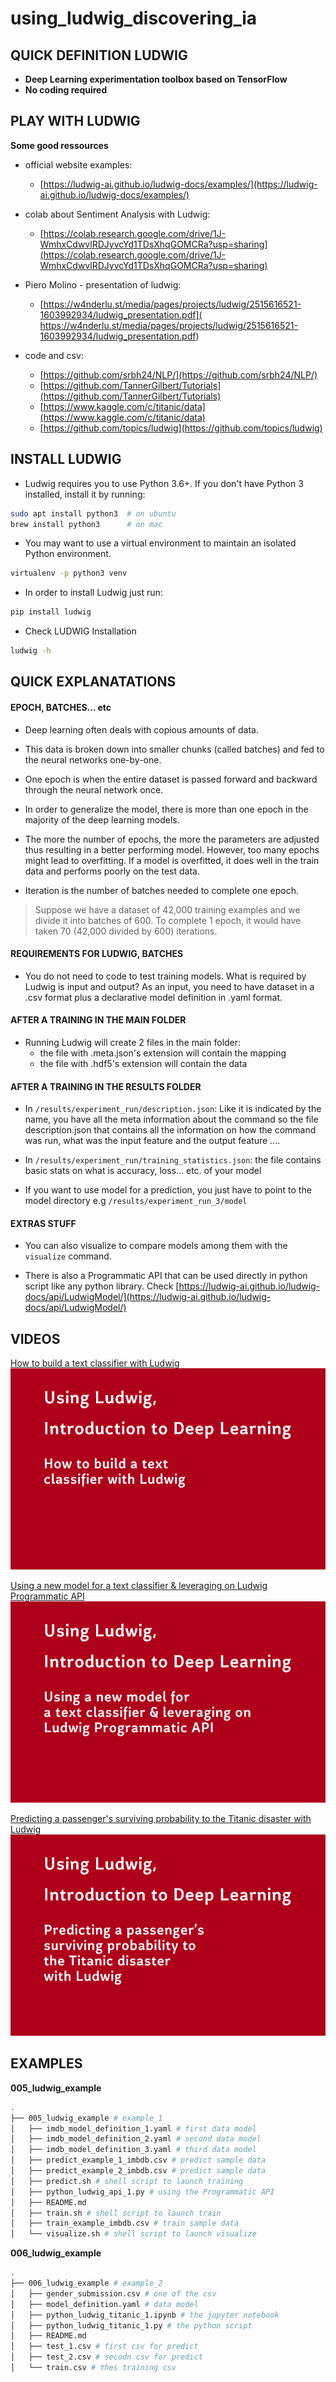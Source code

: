 # using_ludwig_discovering_ia

## QUICK DEFINITION LUDWIG

- **Deep Learning experimentation toolbox based on TensorFlow**
- **No coding required**

## PLAY WITH LUDWIG

**Some good ressources**

- official website examples: 
    - [https://ludwig-ai.github.io/ludwig-docs/examples/](https://ludwig-ai.github.io/ludwig-docs/examples/)


- colab about Sentiment Analysis with Ludwig: 
    - [https://colab.research.google.com/drive/1J-WmhxCdwvlRDJyvcYd1TDsXhqGOMCRa?usp=sharing](https://colab.research.google.com/drive/1J-WmhxCdwvlRDJyvcYd1TDsXhqGOMCRa?usp=sharing)


- Piero Molino - presentation of ludwig: 
    - [https://w4nderlu.st/media/pages/projects/ludwig/2515616521-1603992934/ludwig_presentation.pdf](
https://w4nderlu.st/media/pages/projects/ludwig/2515616521-1603992934/ludwig_presentation.pdf)


- code and csv:
    - [https://github.com/srbh24/NLP/](https://github.com/srbh24/NLP/)
    - [https://github.com/TannerGilbert/Tutorials](https://github.com/TannerGilbert/Tutorials)
    - [https://www.kaggle.com/c/titanic/data](https://www.kaggle.com/c/titanic/data)
    - [https://github.com/topics/ludwig](https://github.com/topics/ludwig)

## INSTALL LUDWIG

- Ludwig requires you to use Python 3.6+. If you don't have Python 3 installed, install it by running:

```bash
sudo apt install python3  # on ubuntu
brew install python3      # on mac
```

- You may want to use a virtual environment to maintain an isolated Python environment.
```bash
virtualenv -p python3 venv
```

- In order to install Ludwig just run:
```bash
pip install ludwig
```

- Check LUDWIG Installation
```bash
ludwig -h
```

## QUICK EXPLANATATIONS

#### EPOCH, BATCHES... etc

- Deep learning often deals with copious amounts of data. 

- This data is broken down into smaller chunks (called batches) and fed to the neural networks one-by-one. 

- One epoch is when the entire dataset is passed forward and backward through the neural network once. 

- In order to generalize the model, there is more than one epoch in the majority of the deep learning models.

- The more the number of epochs, the more the parameters are adjusted thus resulting in a better performing model. However, too many epochs might lead to overfitting. If a model is overfitted, it does well in the train data and performs poorly on the test data.

- Iteration is the number of batches needed to complete one epoch.

> Suppose we have a dataset of 42,000 training examples and we divide it into batches of 600. To complete 1 epoch, it would have taken 70 (42,000 divided by 600) iterations.


#### REQUIREMENTS FOR LUDWIG, BATCHES

- You do not need to code to test training models. What is required by Ludwig is input and output? As an input, you need to have dataset in a .csv format plus a declarative model definition in .yaml format.


#### AFTER A TRAINING IN THE MAIN FOLDER
- Running Ludwig will create 2 files in the main folder: 
    - the file with .meta.json's extension will contain the mapping 
    - the file with .hdf5's extension will contain the data


#### AFTER A TRAINING IN THE RESULTS FOLDER
- In `/results/experiment_run/description.json`: Like it is indicated by the name, you have all the meta information about the command so the file description.json  that contains all the information on how the command was run, what was the input feature and the output feature ....

- In `/results/experiment_run/training_statistics.json`: the file contains basic stats on what is accuracy, loss... etc. of your model

- If you want to use model for a prediction, you just have to point to the model directory e.g `/results/experiment_run_3/model`



#### EXTRAS STUFF
- You can also visualize to compare models among them with the `visualize` command.

- There is also a Programmatic API that can be used directly in python script like any python library. Check [https://ludwig-ai.github.io/ludwig-docs/api/LudwigModel/](https://ludwig-ai.github.io/ludwig-docs/api/LudwigModel/)




## VIDEOS


[How to build a text classifier with Ludwig](https://www.youtube.com/watch?v=YRfu23idn6Y)
[![How to build a text classifier with Ludwig](001_using_ludwig_discovering_ia.png)](https://www.youtube.com/watch?v=YRfu23idn6Y)


[Using a new model for a text classifier & leveraging on Ludwig Programmatic API](https://www.youtube.com/watch?v=nOW94SPo29s)
[![Using a new model for a text classifier & leveraging on Ludwig Programmatic API](002_using_ludwig_discovering_ia.png)](https://www.youtube.com/watch?v=nOW94SPo29s)


[Predicting a passenger's surviving probability to the Titanic disaster with Ludwig](https://www.youtube.com/watch?v=Iixub4_aiLM)
[![Predicting a passenger's surviving probability to the Titanic disaster with Ludwig](003_using_ludwig_discovering_ia.png)](https://www.youtube.com/watch?v=Iixub4_aiLM)




## EXAMPLES

**005_ludwig_example**
``` bash
.
├── 005_ludwig_example # example_1 
│   ├── imdb_model_definition_1.yaml # first data model
│   ├── imdb_model_definition_2.yaml # second data model
│   ├── imdb_model_definition_3.yaml # third data model
│   ├── predict_example_1_imbdb.csv # predict sample data
│   ├── predict_example_2_imbdb.csv # predict sample data
│   ├── predict.sh # shell script to launch training
│   ├── python_ludwig_api_1.py # using the Programmatic API
│   ├── README.md
│   ├── train.sh # shell script to launch train
│   ├── train_example_imbdb.csv # train sample data
│   └── visualize.sh # shell script to launch visualize


```

**006_ludwig_example**
``` bash
.
├── 006_ludwig_example # example_2 
│   ├── gender_submission.csv # one of the csv
│   ├── model_definition.yaml # data model
│   ├── python_ludwig_titanic_1.ipynb # the jupyter notebook
│   ├── python_ludwig_titanic_1.py # the python script
│   ├── README.md
│   ├── test_1.csv # first csv for predict
│   ├── test_2.csv # secodn csv for predict
│   └── train.csv # thes training csv


```